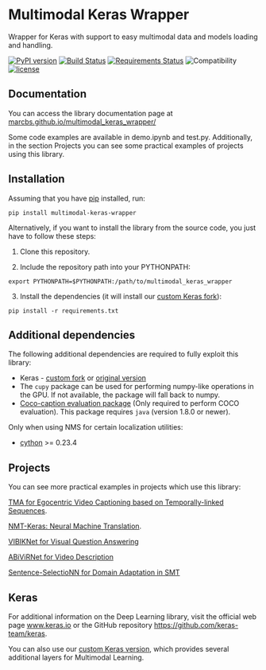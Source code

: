 # Multimodal Keras Wrapper
Wrapper for Keras with support to easy multimodal data and models loading and handling.

[![PyPI version](https://badge.fury.io/py/multimodal-keras-wrapper.svg)](https://badge.fury.io/py/multimodal-keras-wrapper) [![Build Status](https://travis-ci.org/lvapeab/multimodal_keras_wrapper.svg?branch=master)](https://travis-ci.org/lvapeab/multimodal_keras_wrapper) [![Requirements Status](https://requires.io/github/lvapeab/multimodal_keras_wrapper/requirements.svg?branch=master)](https://requires.io/github/lvapeab/multimodal_keras_wrapper/requirements/?branch=master) ![Compatibility](https://img.shields.io/badge/Python-2.7%2F3.7-blue.svg) [![license](https://img.shields.io/github/license/mashape/apistatus.svg)](https://github.com/lvapeab/multimodal_keras_wrapper/blob/master/LICENSE)

## Documentation

You can access the library documentation page at [marcbs.github.io/multimodal_keras_wrapper/](http://marcbs.github.io/multimodal_keras_wrapper/)

Some code examples are available in demo.ipynb and test.py. Additionally, in the section Projects you can see some practical examples of projects using this library.


## Installation

Assuming that you have [pip](https://en.wikipedia.org/wiki/Pip_(package_manager)) installed, run:

```
pip install multimodal-keras-wrapper
```

Alternatively, if you want to install the library from the source code, you just have to follow these steps:

1) Clone this repository.

2) Include the repository path into your PYTHONPATH:
```
export PYTHONPATH=$PYTHONPATH:/path/to/multimodal_keras_wrapper
```

3) Install the dependencies (it will install our [custom Keras fork](https://github.com/MarcBS/keras)):
```
pip install -r requirements.txt
```


## Additional dependencies

The following additional dependencies are required to fully exploit this library:

 - Keras - [custom fork](https://github.com/MarcBS/keras) or [original version](https://github.com/fchollet/keras)
 - The `cupy` package can be used for performing numpy-like operations in the GPU. If not available, the package will fall back to numpy.
 - [Coco-caption evaluation package](https://github.com/lvapeab/coco-caption/tree/master/pycocoevalcap/) (Only required to perform COCO evaluation). This package requires `java` (version 1.8.0 or newer).
 
Only when using NMS for certain localization utilities:
 - [cython](https://pypi.python.org/pypi/Cython/0.25.2) >= 0.23.4


## Projects

You can see more practical examples in projects which use this library:

[TMA for Egocentric Video Captioning based on Temporally-linked Sequences](https://github.com/MarcBS/TMA).

[NMT-Keras: Neural Machine Translation](https://github.com/lvapeab/nmt-keras).

[VIBIKNet for Visual Question Answering](https://github.com/MarcBS/VIBIKNet)

[ABiViRNet for Video Description](https://github.com/lvapeab/ABiViRNet)

[Sentence-SelectioNN for Domain Adaptation in SMT](https://github.com/lvapeab/sentence-selectioNN)


## Keras

For additional information on the Deep Learning library, visit the official web page www.keras.io or the GitHub repository https://github.com/keras-team/keras.

You can also use our [custom Keras version](https://github.com/MarcBS/keras), which provides several additional layers for Multimodal Learning.

